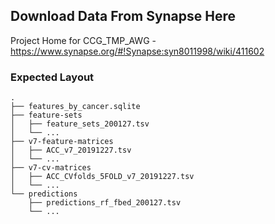 ## Download Data From Synapse Here

Project Home for CCG_TMP_AWG - https://www.synapse.org/#!Synapse:syn8011998/wiki/411602

### Expected Layout

```
.
├── features_by_cancer.sqlite
├── feature-sets
│   ├── feature_sets_200127.tsv
│   └── ...
├── v7-feature-matrices
│   ├── ACC_v7_20191227.tsv
│   └── ...
├── v7-cv-matrices
│   ├── ACC_CVfolds_5FOLD_v7_20191227.tsv
│   └── ...
└── predictions
    ├── predictions_rf_fbed_200127.tsv
    └── ...
```
